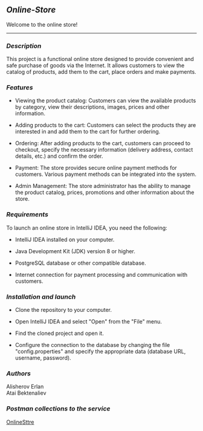 
## *Online-Store*
Welcome to the online store!
___
### *Description*
This project is a functional online store designed to provide convenient and 
safe purchase of goods via the Internet. It allows customers to view the catalog 
of products, add them to the cart, place orders and make payments.

### *Features*

- Viewing the product catalog:
    Customers can view the available products by category, view their descriptions, images, prices and other information.


- Adding products to the cart:
    Customers can select the products they are interested in and add them to the cart for further ordering.


- Ordering:
    After adding products to the cart, customers can proceed to checkout, specify the necessary information (delivery address, contact details, etc.) and confirm the order.


- Payment:
    The store provides secure online payment methods for customers. Various payment methods can be integrated into the system.


- Admin Management:
    The store administrator has the ability to manage the product catalog, prices, promotions and other information about the store.

### *Requirements*
To launch an online store in IntelliJ IDEA, you need the following:

- IntelliJ IDEA installed on your computer.


- Java Development Kit (JDK) version 8 or higher.


- PostgreSQL database or other compatible database.


- Internet connection for payment processing and communication with customers.


### *Installation and launch*

- Clone the repository to your computer.


- Open IntelliJ IDEA and select "Open" from the "File" menu.


- Find the cloned project and open it.


- Configure the connection to the database by changing the file "config.properties" and specify the appropriate data (database URL, username, password).


### *Authors*
Alisherov Erlan <br/>
Atai Bektenaliev

### *Postman collections to the service*


[OnlineSttre](https://api.postman.com/collections/25575367-08e2c803-c0f7-4193-95aa-4b9c9af09e07?access_key=PMAT-01H2B4T6KA7GVCP6YANHDNPMQD)


